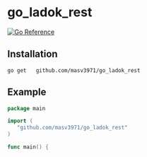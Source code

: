# go_ladok_rest

[![Go Reference](https://pkg.go.dev/badge/github.com/masv3971/go_ladok_rest.svg)](https://pkg.go.dev/github.com/masv3971/go_ladok_rest)

## Installation 
```
go get   github.com/masv3971/go_ladok_rest
 ```

 ## Example
 ```go
 package main

import (
    "github.com/masv3971/go_ladok_rest"
)

func main() {
    